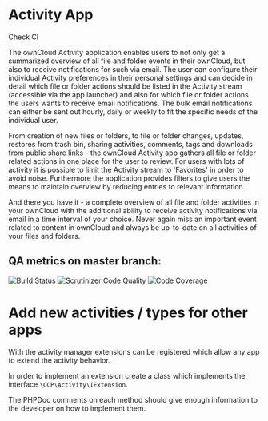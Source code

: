 Activity App
===============

Check CI

The ownCloud Activity application enables users to not only get a summarized overview of all file and folder events in their ownCloud, but also to receive notifications for such via email. The user can configure their individual Activity preferences in their personal settings and can decide in detail which file or folder actions should be listed in the Activity stream (accessible via the app launcher) and also for which file or folder actions the users wants to receive email notifications. The bulk email notifications can either be sent out hourly, daily or weekly to fit the specific needs of the individual user.

From creation of new files or folders, to file or folder changes, updates, restores from trash bin, sharing activities, comments, tags and downloads from public share links - the ownCloud Activity app gathers all file or folder related actions in one place for the user to review. For users with lots of activity it is possible to limit the Activity stream to 'Favorites' in order to avoid noise. Furthermore the application provides filters to give users the means to maintain overview by reducing entries to relevant information.

And there you have it - a complete overview of all file and folder activities in your ownCloud with the additional ability to receive activity notifications via email in a time interval of your choice. Never again miss an important event related to content in ownCloud and always be up-to-date on all activities of your files and folders.

## QA metrics on master branch:

[![Build Status](https://drone.owncloud.com/api/badges/owncloud/activity/status.svg?branch=master)](https://drone.owncloud.com/owncloud/activity)
[![Scrutinizer Code Quality](https://scrutinizer-ci.com/g/owncloud/activity/badges/quality-score.png?b=master)](https://scrutinizer-ci.com/g/owncloud/activity/?branch=master)
[![Code Coverage](https://scrutinizer-ci.com/g/owncloud/activity/badges/coverage.png?b=master)](https://scrutinizer-ci.com/g/owncloud/activity/?branch=master)

# Add new activities / types for other apps

With the activity manager extensions can be registered which allow any app to extend the activity behavior.

In order to implement an extension create a class which implements the interface `\OCP\Activity\IExtension`.

The PHPDoc comments on each method should give enough information to the developer on how to implement them.
